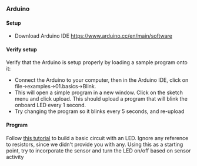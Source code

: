 ### Arduino

#### Setup
* Download Arduino IDE https://www.arduino.cc/en/main/software  

#### Verify setup
Verify that the Arduino is setup properly by loading a sample program onto it:
*  Connect the Arduino to your computer, then in the Arduino IDE, click on file->examples->01.basics->Blink.  
* This will open a simple program in a new window.  Click on the sketch menu and click upload.  This should upload a program that will blink the onboard LED every 1 second.  
* Try changing the program so it blinks every 5 seconds, and re-upload

#### Program

Follow [this tutorial](https://learn.adafruit.com/adafruit-arduino-lesson-2-leds/blinking-the-led) to build a basic circuit with an LED.  Ignore any reference to resistors, since we didn't provide you with any.  Using this as a starting point, try to incorporate the sensor and turn the LED on/off based on sensor activity
